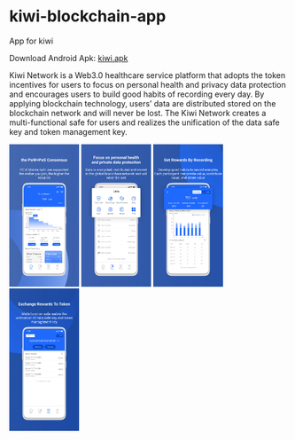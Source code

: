 # kiwi-blockchain-app
App for kiwi

Download Android Apk: [kiwi.apk](https://github.com/Kiwihealthcare-Network/kiwi-blockchain-app/releases/download/v0.0.1/kiwi_network_0.0.1.apk)

Kiwi Network is a Web3.0 healthcare service platform that adopts the token incentives for users to focus on personal health and privacy data protection and encourages users to build good habits of recording every day. By applying blockchain technology, users’ data are distributed stored on the blockchain network and will never be lost. The Kiwi Network creates a multi-functional safe for users and realizes the unification of the data safe key and token management key.

<img src="./img/pic_01.jpg" width="25%"> <img src="./img/pic_02.jpg" width="25%"> <img src="./img/pic_03.jpg" width="25%"> <img src="./img/pic_04.jpg" width="25%">
